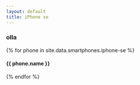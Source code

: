 ```yaml
---
layout: default
title: iPhone se
---
```


<div class="container">
  <h3>olla</h3>
  {% for phone in site.data.smartphones.iphone-se %}
  <h4>{{ phone.name }}</h4>
  {% endfor %}
</div>
